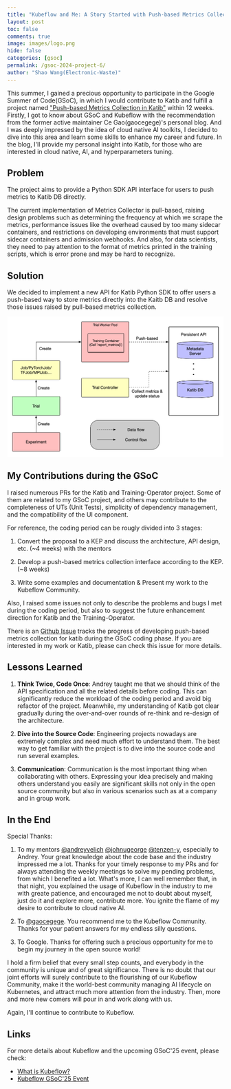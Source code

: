 ```yaml
---
title: "Kubeflow and Me: A Story Started with Push-based Metrics Collection"
layout: post
toc: false
comments: true
image: images/logo.png
hide: false
categories: [gsoc]
permalink: /gsoc-2024-project-6/
author: "Shao Wang(Electronic-Waste)"
---
```


This summer, I gained a precious opportunity to participate in the Google Summer of Code(GSoC), in which I would contribute to Katib and fulfill a project named ["Push-based Metrics Collection in Katib"](https://www.kubeflow.org/events/gsoc-2024/#project-6-push-based-metrics-collection-for-katib) within 12 weeks. 
Firstly, I got to know about GSoC and Kubeflow with the recommendation from the former active maintainer Ce Gao(gaocegege)'s personal blog. And I was deeply impressed by the idea of cloud native AI toolkits, I decided to dive into this area and learn some skills to enhance my career and future.
In the blog, I'll provide my personal insight into Katib, for those who are interested in cloud native, AI, and hyperparameters tuning.

## Problem

The project aims to provide a Python SDK API interface for users to push metrics to Katib DB directly.

The current implementation of Metrics Collector is pull-based, raising design problems such as determining the frequency at which we scrape the metrics, performance issues like the overhead caused by too many sidecar containers, and restrictions on developing environments that must support sidecar containers and admission webhooks. And also, for data scientists, they need to pay attention to the format of metrics printed in the training scripts, which is error prone and may be hard to recognize.

## Solution

We decided to implement a new API for Katib Python SDK to offer users a push-based way to store metrics directly into the Kaitb DB and resolve those issues raised by pull-based metrics collection.

![](../images/2024-09-28-gsoc-2024-summary-push-based-metrics-collection/push-based-metrics-collection.png)

## My Contributions during the GSoC

I raised numerous PRs for the Katib and Training-Operator project. Some of them are related to my GSoC project, and others may contribute to the completeness of UTs (Unit Tests), simplicity of dependency management, and the compatibility of the UI component.

For reference, the coding period can be rougly divided into 3 stages:

1. Convert the proposal to a KEP and discuss the architecture, API design, etc. (~4 weeks) with the mentors

2. Develop a push-based metrics collection interface according to the KEP. (~8 weeks)

3. Write some examples and documentation & Present my work to the Kubeflow Community. 

Also, I raised some issues not only to describe the problems and bugs I met during the coding period, but also to suggest the future enhancement direction for Katib and the Training-Operator.

There is an [Github Issue](https://github.com/kubeflow/katib/issues/2340) tracks the progress of developing push-based metrics collection for katib during the GSoC coding phase. If you are interested in my work or Katib, please can check this issue for more details.

## Lessons Learned

1. **Think Twice, Code Once**: Andrey taught me that we should think of the API specification and all the related details before coding. This can significantly reduce the workload of the coding period and avoid big refactor of the project. Meanwhile, my understanding of Katib got clear gradually during the over-and-over rounds of re-think and re-design of the architecture.

2. **Dive into the Source Code**: Engineering projects nowadays are extremely complex and need much effort to understand them. The best way to get familiar with the project is to dive into the source code and run several examples.

3. **Communication**: Communication is the most important thing when collaborating with others. Expressing your idea precisely and making others understand you easily are significant skills not only in the open source community but also in various scenarios such as at a company and in group work.

## In the End

Special Thanks:

1. To my mentors [@andreyvelich](https://github.com/andreyvelich) [@johnugeorge](https://github.com/johnugeorge) [@tenzen-y](https://github.com/tenzen-y), especially to Andrey. Your great knowledge about the code base and the industry impressed me a lot. Thanks for your timely response to my PRs and for always attending the weekly meetings to solve my pending problems, from which I benefited a lot. What's more, I can well remember that, in that night, you explained the usage of Kubeflow in the industry to me with greate patience, and encouraged me not to doubt about myself, just do it and explore more, contribute more. You ignite the flame of my desire to contribute to cloud native AI.

2. To [@gaocegege](https://github.com/gaocegege). You recommend me to the Kubeflow Community. Thanks for your patient answers for my endless silly questions.

3. To Google. Thanks for offering such a precious opportunity for me to begin my journey in the open source world!

I hold a firm belief that every small step counts, and everybody in the community is unique and of great significance. There is no doubt that our joint efforts will surely contribute to the flourishing of our Kubeflow Community, make it the world-best community managing AI lifecycle on Kubernetes, and attract much more attention from the industry. Then, more and more new comers will pour in and work along with us.

Again, I'll continue to contribute to Kubeflow.

## Links

For more details about Kubeflow and the upcoming GSoC'25 event, please check:

- [What is Kubeflow?](https://www.kubeflow.org)
- [Kubeflow GSoC'25 Event](https://www.kubeflow.org/events/gsoc-2025/)